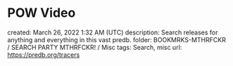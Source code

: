 # POW Video

created: March 26, 2022 1:32 AM (UTC)
description: Search releases for anything and everything in this vast predb.
folder: BOOKMRKS-MTHRFCKR / SEARCH PARTY MTHRFCKR! / Misc
tags: Search, misc
url: https://predb.org/tracers